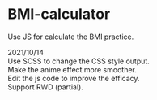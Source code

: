 # BMI-calculator  
Use JS for calculate the BMI practice.    

2021/10/14   
Use SCSS to change the CSS style output.  
Make the anime effect more smoother.  
Edit the js code to improve the efficacy.  
Support RWD (partial).  
